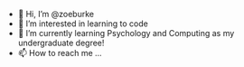 - 👋 Hi, I’m @zoeburke
- 👀 I’m interested in learning to code
- 🌱 I’m currently learning Psychology and Computing as my undergraduate degree!
- 📫 How to reach me ...

<!---
zoeburke/zoeburke is a ✨ special ✨ repository because its `README.md` (this file) appears on your GitHub profile.
You can click the Preview link to take a look at your changes.
--->

